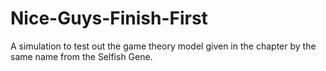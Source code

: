 # Nice-Guys-Finish-First
A simulation to test out the game theory model given in the chapter by the same name from the Selfish Gene.
